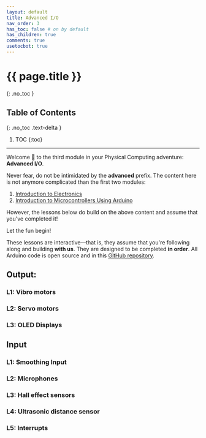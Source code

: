 ```yaml
---
layout: default
title: Advanced I/O
nav_order: 3
has_toc: false # on by default
has_children: true
comments: true
usetocbot: true
---
```

# {{ page.title }}
{: .no_toc }

## Table of Contents
{: .no_toc .text-delta }

1. TOC
{:toc}
---

Welcome 👋 to the third module in your Physical Computing adventure: **Advanced I/O**.

Never fear, do not be intimidated by the **advanced** prefix. The content here is not anymore complicated than the first two modules:
1. [Introduction to Electronics](../electronics/index.md)
2. [Introduction to Microcontrollers Using Arduino](../arduino/index.md)

However, the lessons below do build on the above content and assume that you've completed it!

Let the fun begin!

These lessons are interactive—that is, they assume that you're following along and building **with us**. They are designed to be completed **in order**. All Arduino code is open source and in this [GitHub repository](https://github.com/makeabilitylab/arduino).

## Output:
### L1: Vibro motors
### L2: Servo motors
### L3: OLED Displays

## Input
### L1: Smoothing Input
### L2: Microphones
### L3: Hall effect sensors
### L4: Ultrasonic distance sensor
### L5: Interrupts
